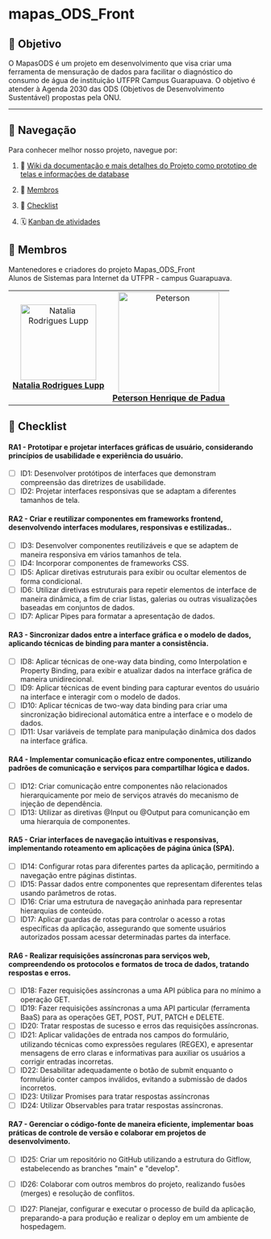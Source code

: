 # mapas_ODS_Front

## 📑 Objetivo
O MapasODS é um projeto em desenvolvimento que visa criar uma ferramenta de mensuração de dados para facilitar o diagnóstico do consumo de água de instituição UTFPR Campus Guarapuava. O objetivo é atender à Agenda 2030 das ODS (Objetivos de Desenvolvimento Sustentável) propostas pela ONU.

---

## 🔗 Navegação
Para conhecer melhor nosso projeto, navegue por:

1. 📖 [Wiki da documentação e mais detalhes do Projeto como prototipo de telas e informações de database](https://github.com/natalia-Lupp/mapas_ODS_Front/wiki)
   
2. 🤝 [Membros](#-membros)
   
3. 📖 [Checklist](#-checklist)

4. 🗓️ [Kanban de atividades](https://github.com/users/natalia-Lupp/projects/3)


## 🤝 Membros
Mantenedores e criadores do projeto Mapas_ODS_Front  
Alunos de Sistemas para Internet da UTFPR - campus Guarapuava.

<table>
  <tr>
    <td align="center">
      <img src="https://github.com/user-attachments/assets/8378a87e-7288-438e-be38-85e2eecfee37" width="150" alt="Natalia Rodrigues Lupp"><br>
      <a href="https://github.com/natalia-Lupp"><strong>Natalia Rodrigues Lupp</strong></a>
    </td>
     <td align="center">
      <img src="https://avatars.githubusercontent.com/u/109447375?v=4" width="200" alt="Peterson"><br>
      <a href="https://github.com/Pett97"><strong>Peterson Henrique de Padua</strong></a>
    </td>
  </tr>
</table>


## 📖 Checklist 

#### RA1 - Prototipar e projetar interfaces gráficas de usuário, considerando princípios de usabilidade e experiência do usuário.
- [ ] ID1: Desenvolver protótipos de interfaces que demonstram compreensão das diretrizes de usabilidade.
- [ ] ID2: Projetar interfaces responsivas que se adaptam a diferentes tamanhos de tela.

#### RA2 - Criar e reutilizar componentes em frameworks frontend, desenvolvendo interfaces modulares, responsivas e estilizadas..
- [ ] ID3: Desenvolver componentes reutilizáveis e que se adaptem de maneira responsiva em vários tamanhos de tela.
- [ ] ID4: Incorporar componentes de frameworks CSS.
- [ ] ID5: Aplicar diretivas estruturais para exibir ou ocultar elementos de forma condicional.
- [ ] ID6: Utilizar diretivas estruturais para repetir elementos de interface de maneira dinâmica, a fim de criar listas, galerias ou outras visualizações baseadas em conjuntos de dados.
- [ ] ID7: Aplicar Pipes para formatar a apresentação de dados.

#### RA3 - Sincronizar dados entre a interface gráfica e o modelo de dados, aplicando técnicas de binding para manter a consistência.
- [ ] ID8: Aplicar técnicas de one-way data binding, como Interpolation e Property Binding, para exibir e atualizar dados na interface gráfica de maneira unidirecional.
- [ ] ID9: Aplicar técnicas de event binding para capturar eventos do usuário na interface e interagir com o modelo de dados.
- [ ] ID10: Aplicar técnicas de two-way data binding para criar uma sincronização bidirecional automática entre a interface e o modelo de dados.
- [ ] ID11: Usar variáveis de template para manipulação dinâmica dos dados na interface gráfica.

#### RA4 - Implementar comunicação eficaz entre componentes, utilizando padrões de comunicação e serviços para compartilhar lógica e dados.
- [ ] ID12: Criar comunicação entre componentes não relacionados hierarquicamente por meio de serviços através do mecanismo de injeção de dependência.
- [ ] ID13: Utilizar as diretivas @Input ou @Output para comunicanção em uma hierarquia de componentes.

#### RA5 - Criar interfaces de navegação intuitivas e responsivas, implementando roteamento em aplicações de página única (SPA).
- [ ] ID14: Configurar rotas para diferentes partes da aplicação, permitindo a navegação entre páginas distintas.
- [ ] ID15: Passar dados entre componentes que representam diferentes telas usando parâmetros de rotas.
- [ ] ID16: Criar uma estrutura de navegação aninhada para representar hierarquias de conteúdo.
- [ ] ID17: Aplicar guardas de rotas para controlar o acesso a rotas específicas da aplicação, assegurando que somente usuários autorizados possam acessar determinadas partes da interface.

#### RA6 - Realizar requisições assíncronas para serviços web, compreendendo os protocolos e formatos de troca de dados, tratando respostas e erros.
- [ ] ID18: Fazer requisições assíncronas a uma API pública para no mínimo a operação GET.
- [ ] ID19: Fazer requisições assíncronas a uma API particular (ferramenta BaaS) para as operações GET, POST, PUT, PATCH e DELETE.
- [ ] ID20: Tratar respostas de sucesso e erros das requisições assíncronas.
- [ ] ID21: Aplicar validações de entrada nos campos do formulário, utilizando técnicas como expressões regulares (REGEX), e apresentar mensagens de erro claras e informativas para auxiliar os usuários a corrigir entradas incorretas.
- [ ] ID22: Desabilitar adequadamente o botão de submit enquanto o formulário conter campos inválidos, evitando a submissão de dados incorretos.
- [ ] ID23: Utilizar Promises para tratar respostas assíncronas
- [ ] ID24: Utilizar Observables para tratar respostas assíncronas.

#### RA7 - Gerenciar o código-fonte de maneira eficiente, implementar boas práticas de controle de versão e colaborar em projetos de desenvolvimento.
- [ ] ID25: Criar um repositório no GitHub utilizando a estrutura do Gitflow, estabelecendo as branches "main" e "develop".
- [ ] ID26: Colaborar com outros membros do projeto, realizando fusões (merges) e resolução de conflitos.
- [ ] ID27: Planejar, configurar e executar o processo de build da aplicação, preparando-a para produção e realizar o deploy em um ambiente de hospedagem.



